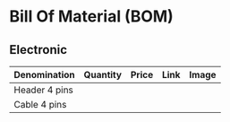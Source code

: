 # Bill Of Material (BOM)


## Electronic



Denomination               | Quantity        | Price | Link            | Image |
---------------------------|-----------------|-------|-----------------|-------|
Header 4 pins              | 
Cable 4 pins               |


